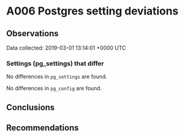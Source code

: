 # A006 Postgres setting deviations #

## Observations ##
Data collected: 2019-03-01 13:14:01 +0000 UTC  

### Settings (pg_settings) that differ ###

No differences in `pg_settings` are found.


No differences in `pg_config` are found.



## Conclusions ##


## Recommendations ##

